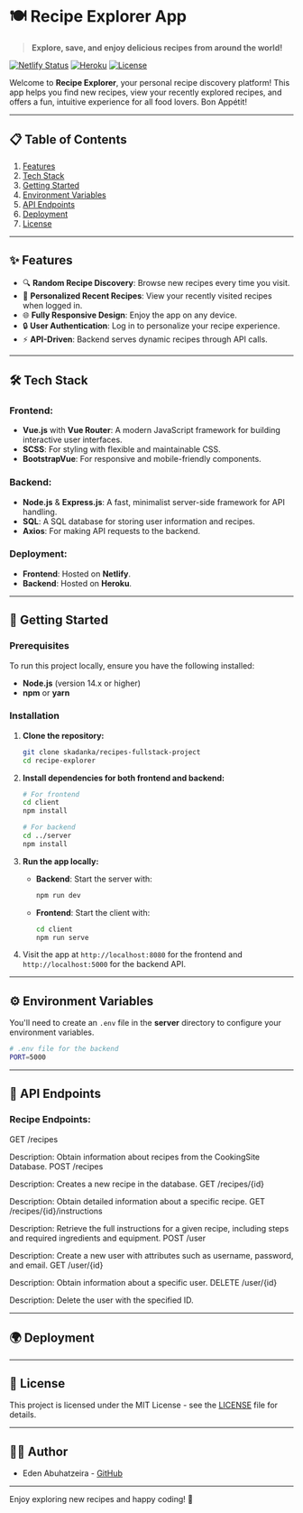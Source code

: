 
# 🍽️ Recipe Explorer App

> **Explore, save, and enjoy delicious recipes from around the world!**

[![Netlify Status](https://api.netlify.com/api/v1/badges/YOUR_BADGE_STATUS_ID/deploy-status)](https://app.netlify.com/sites/recipe-explorer/deploys)
[![Heroku](https://heroku-badge.herokuapp.com/?app=recipe-explorer)](https://recipe-explorer.herokuapp.com)
[![License](https://img.shields.io/badge/license-MIT-blue.svg)](LICENSE)

Welcome to **Recipe Explorer**, your personal recipe discovery platform! This app helps you find new recipes, view your recently explored recipes, and offers a fun, intuitive experience for all food lovers. Bon Appétit!

---

## 📋 Table of Contents

1. [Features](#features)
2. [Tech Stack](#tech-stack)
3. [Getting Started](#getting-started)
4. [Environment Variables](#environment-variables)
5. [API Endpoints](#api-endpoints)
6. [Deployment](#deployment)
7. [License](#license)

---

## ✨ Features

- 🔍 **Random Recipe Discovery**: Browse new recipes every time you visit.
- 👤 **Personalized Recent Recipes**: View your recently visited recipes when logged in.
- 🌐 **Fully Responsive Design**: Enjoy the app on any device.
- 🔒 **User Authentication**: Log in to personalize your recipe experience.
- ⚡ **API-Driven**: Backend serves dynamic recipes through API calls.

---

## 🛠️ Tech Stack

### **Frontend:**
- **Vue.js** with **Vue Router**: A modern JavaScript framework for building interactive user interfaces.
- **SCSS**: For styling with flexible and maintainable CSS.
- **BootstrapVue**: For responsive and mobile-friendly components.

### **Backend:**
- **Node.js** & **Express.js**: A fast, minimalist server-side framework for API handling.
- **SQL**: A SQL database for storing user information and recipes.
- **Axios**: For making API requests to the backend.

### **Deployment:**
- **Frontend**: Hosted on **Netlify**.
- **Backend**: Hosted on **Heroku**.

---

## 🚀 Getting Started

### Prerequisites

To run this project locally, ensure you have the following installed:
- **Node.js** (version 14.x or higher)
- **npm** or **yarn**

### Installation

1. **Clone the repository:**
   ```bash
   git clone skadanka/recipes-fullstack-project
   cd recipe-explorer
   ```

2. **Install dependencies for both frontend and backend:**
   ```bash
   # For frontend
   cd client
   npm install
   
   # For backend
   cd ../server
   npm install
   ```

3. **Run the app locally:**
   - **Backend**: Start the server with:
     ```bash
     npm run dev
     ```
   - **Frontend**: Start the client with:
     ```bash
     cd client
     npm run serve
     ```

4. Visit the app at `http://localhost:8080` for the frontend and `http://localhost:5000` for the backend API.

---

## ⚙️ Environment Variables

You'll need to create an `.env` file in the **server** directory to configure your environment variables.

```bash
# .env file for the backend
PORT=5000
```

---

## 📡 API Endpoints

### Recipe Endpoints:
GET /recipes

Description: Obtain information about recipes from the CookingSite Database.
POST /recipes

Description: Creates a new recipe in the database.
GET /recipes/{id}

Description: Obtain detailed information about a specific recipe.
GET /recipes/{id}/instructions

Description: Retrieve the full instructions for a given recipe, including steps and required ingredients and equipment.
POST /user

Description: Create a new user with attributes such as username, password, and email.
GET /user/{id}

Description: Obtain information about a specific user.
DELETE /user/{id}

Description: Delete the user with the specified ID.

---

## 🌍 Deployment


---

## 📜 License

This project is licensed under the MIT License - see the [LICENSE](LICENSE) file for details.

---

## 👩‍🍳 Author

- Eden Abuhatzeira - [GitHub](https://github.com/skadanka)
  
---

Enjoy exploring new recipes and happy coding! 🍜
